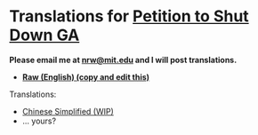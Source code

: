 # Translations for [Petition to Shut Down GA](https://www.change.org/shutdownGA)

**Please email me at nrw@mit.edu and I will post translations.**

- **[Raw (English) (copy and edit this)](./raw.txt)**

Translations:

- [Chinese Simplified (WIP)](./zh.md)
- ... yours?

